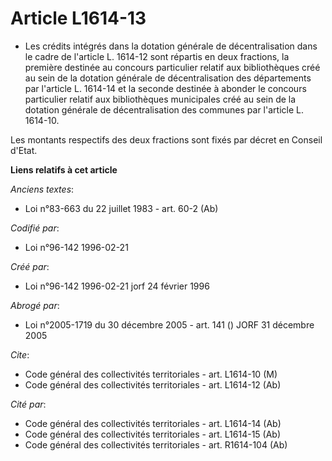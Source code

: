 # Article L1614-13

- Les crédits intégrés dans la dotation générale de décentralisation dans le cadre de l'article L. 1614-12 sont répartis en
deux fractions, la première destinée au concours particulier relatif aux bibliothèques créé au sein de la dotation générale
de décentralisation des départements par l'article L. 1614-14 et la seconde destinée à abonder le concours particulier
relatif aux bibliothèques municipales créé au sein de la dotation générale de décentralisation des communes par l'article L.
1614-10.

Les montants respectifs des deux fractions sont fixés par décret en Conseil d'Etat.

**Liens relatifs à cet article**

_Anciens textes_:

  - Loi n°83-663 du 22 juillet 1983 - art. 60-2 (Ab)

_Codifié par_:

  - Loi n°96-142 1996-02-21

_Créé par_:

  - Loi n°96-142 1996-02-21 jorf 24 février 1996

_Abrogé par_:

  - Loi n°2005-1719 du 30 décembre 2005 - art. 141 () JORF 31 décembre 2005

_Cite_:

  - Code général des collectivités territoriales - art. L1614-10 (M)
  - Code général des collectivités territoriales - art. L1614-12 (Ab)

_Cité par_:

  - Code général des collectivités territoriales - art. L1614-14 (Ab)
  - Code général des collectivités territoriales - art. L1614-15 (Ab)
  - Code général des collectivités territoriales - art. R1614-104 (Ab)
